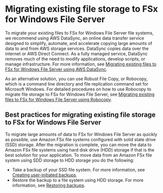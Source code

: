 # Migrating existing file storage to FSx for Windows File Server<a name="migrate-files-fsx"></a>

To migrate your existing files to FSx for Windows File Server file systems, we recommend using AWS DataSync, an online data transfer service designed to simplify, automate, and accelerate copying large amounts of data to and from AWS storage services\. DataSync copies data over the internet or AWS Direct Connect\. As a fully managed service, DataSync removes much of the need to modify applications, develop scripts, or manage infrastructure\. For more information, see [Migrating existing files to FSx for Windows File Server using AWS DataSync](migrate-files-to-fsx-datasync.md)\.

As an alternative solution, you can use Robust File Copy, or Robocopy, which is a command line directory and file replication command set for Microsoft Windows\. For detailed procedures on how to use Robocopy to migrate file storage to FSx for Windows File Server, see [Migrating existing files to FSx for Windows File Server using Robocopy](migrate-files-to-fsx.md)\.

## Best practices for migrating existing file storage to FSx for Windows File Server<a name="migrate-best-practices"></a>

To migrate large amounts of data to FSx for Windows File Server as quickly as possible, use Amazon FSx file systems configured with solid state drive \(SSD\) storage\. After the migration is complete, you can move the data to Amazon FSx file systems using hard disk drive \(HDD\) storage if that is the best solution for your application\. To move data from an Amazon FSx file system using SDD storage to HDD storage you do the following:
+ Take a backup of your SSD file system\. For more information, see [Creating user\-initiated backups](using-backups.md#creating-backups)\.
+ Restore the backup to a file system using HDD storage\. For more information, see [Restoring backups](using-backups.md#restoring-backups)\.